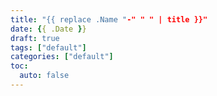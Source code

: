 ```yaml
---
title: "{{ replace .Name "-" " " | title }}"
date: {{ .Date }}
draft: true
tags: ["default"]
categories: ["default"]
toc:
  auto: false
---
```


